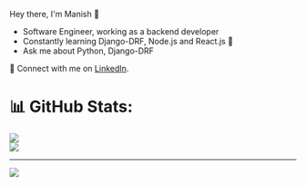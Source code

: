 Hey there, I'm Manish 👋
- Software Engineer, working as a backend developer
- Constantly learning Django-DRF, Node.js and React.js 🌱
- Ask me about Python, Django-DRF


🔗 Connect with me on [LinkedIn](https://www.linkedin.com/in/manish-dash-sharma-0082b8185/).


# 📊 GitHub Stats:
![](https://github-readme-stats.vercel.app/api?username=manishdashsharma&theme=dark&hide_border=false&include_all_commits=true&count_private=true)<br/>
![](https://github-readme-stats.vercel.app/api/top-langs/?username=manishdashsharma&theme=dark&hide_border=false&include_all_commits=true&count_private=true&layout=compact)


---
[![](https://visitcount.itsvg.in/api?id=manishdashsharma&icon=0&color=0)](https://visitcount.itsvg.in)

